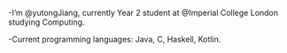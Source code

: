 -I’m @yutongJiang, currently Year 2 student at @Imperial College London studying Computing.

-Current programming languages: Java, C, Haskell, Kotlin.


<!---
yutongJiang/yutongJiang is a ✨ special ✨ repository because its `README.md` (this file) appears on your GitHub profile.
You can click the Preview link to take a look at your changes.
--->
